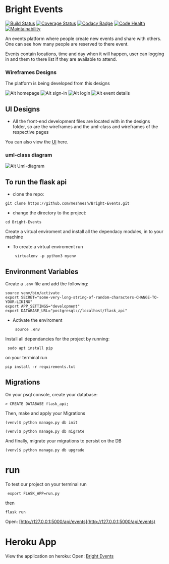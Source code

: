 # Bright Events 
[![Build Status](https://travis-ci.org/meshnesh/Bright-Events.svg?branch=develop)](https://travis-ci.org/meshnesh/Bright-Events)  [![Coverage Status](https://coveralls.io/repos/github/meshnesh/Bright-Events/badge.svg?branch=develop)](https://coveralls.io/github/meshnesh/Bright-Events?branch=develop)  [![Codacy Badge](https://api.codacy.com/project/badge/Grade/6c62c8bed16a43df9890d9051244eeeb)](https://www.codacy.com/app/meshnesh/Bright-Events?utm_source=github.com&amp;utm_medium=referral&amp;utm_content=meshnesh/Bright-Events&amp;utm_campaign=Badge_Grade)  [![Code Health](https://landscape.io/github/meshnesh/Bright-Events/develop/landscape.svg?style=flat)](https://landscape.io/github/meshnesh/Bright-Events/develop) [![Maintainability](https://api.codeclimate.com/v1/badges/b16abffa15e6a449be37/maintainability)](https://codeclimate.com/github/meshnesh/Bright-Events/maintainability)


An events platform where people create new events and share with others. One can see how many people are reserved to there event.

Events contain locations, time and day when it will happen, user can logging in and them to there list if they are available to attend.

### Wireframes Designs ###
The platform is being developed from this designs

![Alt homepage](https://github.com/meshnesh/meshnesh.github.io/blob/master/designs/wireframes/bright_events_homepage.png)
![Alt sign-in](https://github.com/meshnesh/meshnesh.github.io/blob/master/designs/wireframes/SIGN%20IN.png)
![Alt login](https://github.com/meshnesh/meshnesh.github.io/blob/master/designs/wireframes/Login.png)
![Alt event details](https://github.com/meshnesh/meshnesh.github.io/blob/master/designs/wireframes/desktop_card_page.png)

## UI Designs ##
* All the front-end development files are located with in the designs folder, so are the wireframes and the uml-class and wireframes of the respective pages

You can also view the [UI](https://meshnesh.github.io/designs/ui/) here.

### uml-class diagram ###
![Alt Uml-diagram](https://github.com/meshnesh/meshnesh.github.io/blob/master/designs/uml_diagram/Bright%20Events.png)

## To run the flask api  ##
* clone the repo:

 ``` git clone https://github.com/meshnesh/Bright-Events.git ```

* change the directory to the project:

``` cd Bright-Events ```

Create a virtual enviroment and install all the dependacy modules, in to your machine

* To create a virtual enviroment run

    ``` virtualenv -p python3 myenv```

## Environment Variables

Create a `.env` file and add the following:

```
source venv/bin/activate
export SECRET="some-very-long-string-of-random-characters-CHANGE-TO-YOUR-LIKING"
export APP_SETTINGS="development"
export DATABASE_URL="postgresql://localhost/flask_api"
```

* Activate the enviroment

    ``` source .env```

Install all dependancies for the project by running:

``` sudo apt install pip```

on your terminal run

``` pip install -r requirements.txt ```

## Migrations

On your psql console, create your database:

`> CREATE DATABASE flask_api;`

Then, make and apply your Migrations

```
(venv)$ python manage.py db init

(venv)$ python manage.py db migrate
```
And finally, migrate your migrations to persist on the DB

```(venv)$ python manage.py db upgrade```


# run 
To test our project on your terminal run 

``` export FLASK_APP=run.py```

then

``` flask run ```

Open: [http://127.0.0.1:5000/api/events](http://127.0.0.1:5000/api/events)

# Heroku App
View the application on heroku:
Open: [Bright Events](https://bright-events.herokuapp.com/api/events/all)
